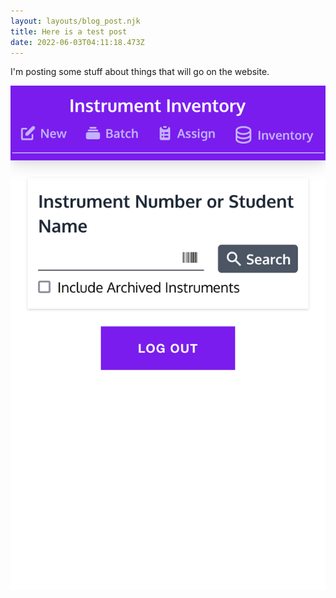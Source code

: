 ```yaml
---
layout: layouts/blog_post.njk
title: Here is a test post
date: 2022-06-03T04:11:18.473Z
---
```

I'm posting some stuff about things that will go on the website.



![](/assets/img/uploads/screen-shot-2022-05-31-at-7.03.39-pm.png)